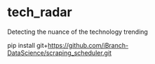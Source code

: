 # tech_radar
Detecting the nuance of the technology trending

pip install git+https://github.com/iBranch-DataScience/scraping_scheduler.git 
